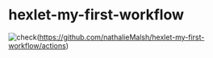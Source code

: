 # hexlet-my-first-workflow

![check](https://github.com/nathalieMalsh/hexlet-my-first-workflow/actions/workflows/say-hello.yml/badge.svg)(https://github.com/nathalieMalsh/hexlet-my-first-workflow/actions)